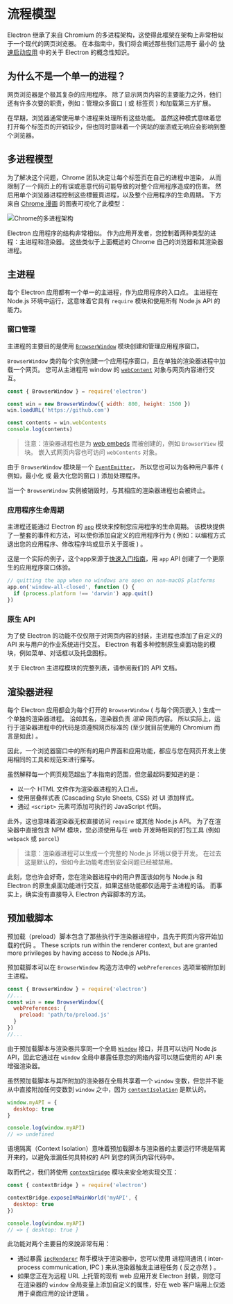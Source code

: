 # 流程模型

Electron 继承了来自 Chromium 的多进程架构，这使得此框架在架构上非常相似于一个现代的网页浏览器。 在本指南中，我们将会阐述那些我们运用于 最小的 [快速启动应用][] 中的关于 Electron 的概念性知识。

## 为什么不是一个单一的进程？

网页浏览器是个极其复杂的应用程序。 除了显示网页内容的主要能力之外，他们还有许多次要的职责，例如：管理众多窗口 ( 或 标签页 ) 和加载第三方扩展。

在早期，浏览器通常使用单个进程来处理所有这些功能。 虽然这种模式意味着您打开每个标签页的开销较少，但也同时意味着一个网站的崩溃或无响应会影响到整个浏览器。

## 多进程模型

为了解决这个问题，Chrome 团队决定让每个标签页在自己的进程中渲染， 从而限制了一个网页上的有误或恶意代码可能导致的对整个应用程序造成的伤害。 然后用单个浏览器进程控制这些標籤頁进程，以及整个应用程序的生命周期。 下方来自 [Chrome 漫画][] 的图表可视化了此模型：

![Chrome的多进程架构](../images/chrome-processes.png)

Electron 应用程序的结构非常相似。 作为应用开发者，您控制着两种类型的进程：主进程和渲染器。 这些类似于上面概述的 Chrome 自己的浏览器和其渲染器进程。

## 主进程

每个 Electron 应用都有一个单一的主进程，作为应用程序的入口点。 主进程在 Node.js 环境中运行，这意味着它具有 `require` 模块和使用所有 Node.js API 的能力。

### 窗口管理

主进程的主要目的是使用 [`BrowserWindow`][browser-window] 模块创建和管理应用程序窗口。

`BrowserWindow` 类的每个实例创建一个应用程序窗口，且在单独的渲染器进程中加载一个网页。 您可从主进程用 window 的 [`webContent`][web-contents] 对象与网页内容进行交互。

```js title='main.js'
const { BrowserWindow } = require('electron')

const win = new BrowserWindow({ width: 800, height: 1500 })
win.loadURL('https://github.com')

const contents = win.webContents
console.log(contents)
```

> 注意：渲染器进程也是为 [web embeds][web-embed] 而被创建的，例如 `BrowserView` 模块。 嵌入式网页内容也可访问 `webContents` 对象。

由于 `BrowserWindow` 模块是一个 [`EventEmitter`][event-emitter]， 所以您也可以为各种用户事件 ( 例如，最小化 或 最大化您的窗口 ) 添加处理程序。

当一个 `BrowserWindow` 实例被销毁时，与其相应的渲染器进程也会被终止。

### 应用程序生命周期

主进程还能通过 Electron 的 [`app`][app] 模块来控制您应用程序的生命周期。 该模块提供了一整套的事件和方法，可以使你添加自定义的应用程序行为 ( 例如：以编程方式退出您的应用程序、修改程序坞或显示关于面板 ) 。

这是一个实际的例子，这个app来源于[快速入门指南][quick-start-lifecycle]，用 `app` API 创建了一个更原生的应用程序窗口体验。

```js title='main.js'
// quitting the app when no windows are open on non-macOS platforms
app.on('window-all-closed', function () {
  if (process.platform !== 'darwin') app.quit()
})
```

### 原生 API

为了使 Electron 的功能不仅仅限于对网页内容的封装，主进程也添加了自定义的 API 来与用户的作业系统进行交互。 Electron 有着多种控制原生桌面功能的模块，例如菜单、对话框以及托盘图标。

关于 Electron 主进程模块的完整列表，请参阅我们的 API 文档。

## 渲染器进程

每个 Electron 应用都会为每个打开的 `BrowserWindow` ( 与每个网页嵌入 ) 生成一个单独的渲染器进程。 洽如其名，渲染器负责 *渲染* 网页内容。 所以实际上，运行于渲染器进程中的代码是须遵照网页标准的 (至少就目前使用的 Chromium 而言是如此) 。

因此，一个浏览器窗口中的所有的用户界面和应用功能，都应与您在网页开发上使用相同的工具和规范来进行攥写。

虽然解释每一个网页规范超出了本指南的范围，但您最起码要知道的是：

* 以一个 HTML 文件作为渲染器进程的入口点。
* 使用层叠样式表 (Cascading Style Sheets, CSS) 对 UI 添加样式。
* 通过 `<script>` 元素可添加可执行的 JavaScript 代码。

此外，这也意味着渲染器无权直接访问 `require` 或其他 Node.js API。 为了在渲染器中直接包含 NPM 模块，您必须使用与在 web 开发時相同的打包工具 (例如 `webpack` 或 `parcel`)

> 注意：渲染器进程可以生成一个完整的 Node.js 环境以便于开发。 在过去这是默认的，但如今此功能考虑到安全问题已经被禁用。

此刻，您也许会好奇，您在渲染器进程中的用户界面该如何与 Node.js 和 Electron 的原生桌面功能进行交互，如果这些功能都仅适用于主进程的话。 而事实上，确实没有直接导入 Electron 內容脚本的方法。

## 预加载脚本


<!-- Note: This guide doesn't take sandboxing into account, which might fundamentally 
change the statements here. --> 预加载（preload）脚本包含了那些执行于渲染器进程中，且先于网页内容开始加载的代码 。 These scripts run within the renderer context, but are granted more privileges by having access to Node.js APIs.

预加载脚本可以在 `BrowserWindow` 构造方法中的 `webPreferences` 选项里被附加到主进程。

```js title='main.js'
const { BrowserWindow } = require('electron')
//...
const win = new BrowserWindow({
  webPreferences: {
    preload: 'path/to/preload.js'
  }
})
//...
```

由于预加载脚本与渲染器共享同一个全局 [`Window`][window-mdn] 接口，并且可以访问 Node.js API，因此它通过在 `window` 全局中暴露任意您的网络内容可以随后使用的 API 来增强渲染器。

虽然预加载脚本与其所附加的渲染器在全局共享着一个 `window` 变数，但您并不能从中直接附加任何变数到 `window` 之中，因为 [`contextIsolation`][context-isolation] 是默认的。

```js title='preload.js'
window.myAPI = {
  desktop: true
}
```

```js title='renderer.js'
console.log(window.myAPI)
// => undefined
```

语境隔离（Context Isolation）意味着预加载脚本与渲染器的主要运行环境是隔离开来的，以避免泄漏任何具特权的 API 到您的网页内容代码中。

取而代之，我们將使用 [`contextBridge`][context-bridge] 模块来安全地实现交互：

```js title='preload.js'
const { contextBridge } = require('electron')

contextBridge.exposeInMainWorld('myAPI', {
  desktop: true
})
```

```js title='renderer.js'
console.log(window.myAPI)
// => { desktop: true }
```

此功能对两个主要目的來說非常有用：

* 通过暴露 [`ipcRenderer`][ipcRenderer] 帮手模块于渲染器中，您可以使用 进程间通讯 ( inter-process communication, IPC ) 来从渲染器触发主进程任务 ( 反之亦然 ) 。
* 如果您正在为远程 URL 上托管的现有 web 应用开发 Electron 封裝，则您可在渲染器的 `window` 全局变量上添加自定义的属性，好在 web 客户端用上仅适用于桌面应用的设计逻辑 。

[快速启动应用]: ./quick-start.md

[Chrome 漫画]: https://www.google.com/googlebooks/chrome/

[browser-window]: ../api/browser-window.md
[web-embed]: ./web-embeds.md
[web-contents]: ../api/web-contents.md
[event-emitter]: https://nodejs.org/api/events.html#events_class_eventemitter

[app]: ../api/app.md
[quick-start-lifecycle]: ./quick-start.md#manage-your-windows-lifecycle

[window-mdn]: https://developer.mozilla.org/en-US/docs/Web/API/Window
[context-isolation]: ./context-isolation.md
[context-bridge]: ../api/context-bridge.md
[ipcRenderer]: ../api/ipc-renderer.md
